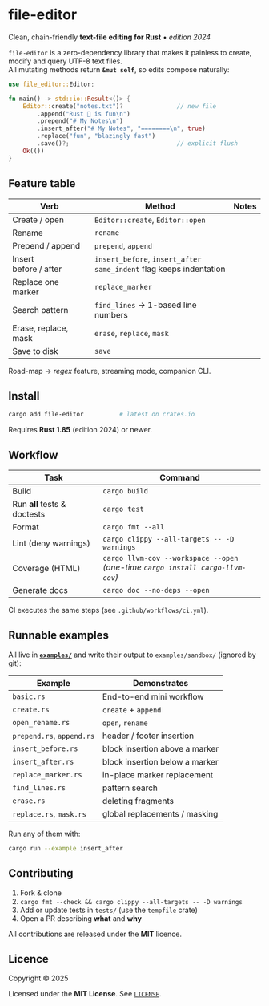 # file-editor

Clean, chain-friendly **text-file editing for Rust** • *edition&nbsp;2024*

`file-editor` is a zero-dependency library that makes it painless to create,
modify and query UTF-8 text files.  
All mutating methods return **`&mut self`**, so edits compose naturally:

```rust
use file_editor::Editor;

fn main() -> std::io::Result<()> {
    Editor::create("notes.txt")?               // new file
        .append("Rust 🦀 is fun\n")
        .prepend("# My Notes\n")
        .insert_after("# My Notes", "========\n", true)
        .replace("fun", "blazingly fast")
        .save()?;                              // explicit flush
    Ok(())
}
```

## Feature table

| Verb | Method | Notes |
|------|--------|-------|
| Create / open             | `Editor::create`, `Editor::open` |
| Rename                    | `rename` |
| Prepend / append          | `prepend`, `append` |
| Insert <br>before / after | `insert_before`, `insert_after`<br>`same_indent` flag keeps indentation |
| Replace one marker        | `replace_marker` |
| Search pattern            | `find_lines` → 1-based line numbers |
| Erase, replace, mask      | `erase`, `replace`, `mask` |
| Save to disk              | `save` |

Road-map → *regex* feature, streaming mode, companion CLI.

## Install

```bash
cargo add file-editor          # latest on crates.io
```

Requires **Rust 1.85** (edition 2024) or newer.

## Workflow

| Task | Command |
|------|---------|
| Build | `cargo build` |
| Run **all** tests & doctests | `cargo test` |
| Format | `cargo fmt --all` |
| Lint (deny warnings) | `cargo clippy --all-targets -- -D warnings` |
| Coverage (HTML) | `cargo llvm-cov --workspace --open`<br/>*(one-time `cargo install cargo-llvm-cov`)* |
| Generate docs | `cargo doc --no-deps --open` |

CI executes the same steps (see `.github/workflows/ci.yml`).

## Runnable examples

All live in **[`examples/`](examples/)** and write their output to
`examples/sandbox/` (ignored by git):

| Example | Demonstrates |
|---------|--------------|
| `basic.rs`               | End-to-end mini workflow |
| `create.rs`              | `create` + `append` |
| `open_rename.rs`         | `open`, `rename` |
| `prepend.rs`, `append.rs`| header / footer insertion |
| `insert_before.rs`       | block insertion above a marker |
| `insert_after.rs`        | block insertion below a marker |
| `replace_marker.rs`      | in-place marker replacement |
| `find_lines.rs`          | pattern search |
| `erase.rs`               | deleting fragments |
| `replace.rs`, `mask.rs`  | global replacements / masking |

Run any of them with:

```bash
cargo run --example insert_after
```

## Contributing

1. Fork & clone  
2. `cargo fmt --check && cargo clippy --all-targets -- -D warnings`  
3. Add or update tests in `tests/` (use the `tempfile` crate)  
4. Open a PR describing **what** and **why**

All contributions are released under the **MIT** licence.

## Licence

Copyright © 2025  

Licensed under the **MIT License**. See [`LICENSE`](LICENSE).